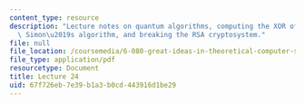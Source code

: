 ```yaml
---
content_type: resource
description: "Lecture notes on quantum algorithms, computing the XOR of two bits,\
  \ Simon\u2019s algorithm, and breaking the RSA cryptosystem."
file: null
file_location: /coursemedia/6-080-great-ideas-in-theoretical-computer-science-spring-2008/67f726eb7e39b1a3b0cd443916d1be29_lec24.pdf
file_type: application/pdf
resourcetype: Document
title: Lecture 24
uid: 67f726eb-7e39-b1a3-b0cd-443916d1be29
---
```

